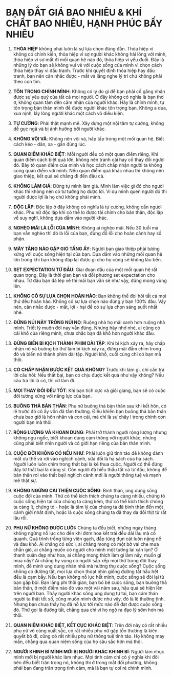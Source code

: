 # BẠN ĐẮT GIÁ BAO NHIÊU & KHÍ CHẤT BAO NHIÊU, HẠNH PHÚC BẤY NHIÊU


1. **THỎA HIỆP** không phải luôn là sự lựa chọn đúng đắn. Thỏa hiệp vì không có chính kiến, thỏa hiệp vì sợ người khác không hài lòng với mình, thỏa hiệp vì sợ mất đi mối quan hệ nào đó, thỏa hiệp vì yếu đuối. Đây là những lý do bạn sẽ không vui vẻ với cuộc sống của mình vì chọn cách thỏa hiệp thay vì đấu tranh. Trước khi quyết định thỏa hiệp hay đấu tranh, bạn nên cân nhắc được - mất và lắng nghe lý trí chứ không phải theo con tim.
   
2. **TÔN TRỌNG CHÍNH MÌNH**: Không có lý do gì để bạn phải cố gắng nhận được sự yêu quý của tất cả mọi người. Ở đây không có nghĩa là bạn thờ ơ, không quan tâm đến cảm nhận của người khác. Hãy là chính mình, tự tôn trọng bản thân mình để được người khác tôn trọng bạn. Không a dua, xua nịnh, lấy lòng người khác một cách vô điều kiện.

3. **TỰ CƯỜNG**: Phải thật mạnh mẽ. Xây dựng một nội tâm tự cường, không dễ gục ngã và bị ảnh hưởng bởi người khác.

4. **KHÔNG VỘI VÃ**: Không nên vội vã, hấp tấp trong một mối quan hệ. Biết cách kéo - dãn, xa - gần đúng lúc.

5. **QUAN ĐIỂM KHÁC BIỆT**: Mỗi người đều có một quan điểm riêng. Khi quan điểm cách biệt quá lớn, không nên tranh cãi hay cố thay đổi người đó. Bày tỏ quan điểm của mình và học cách chấp nhận người ta không cùng quan điểm với mình. Nếu quan điểm quá khác nhau thì không nên giao thiệp, kết quả sẽ chẳng đi đến đâu cả.

6. **KHÔNG LÀM GIÁ**: Đừng tự mình làm giá. Mình làm việc gì đó cho người khác thì không nên có tư tưởng họ được lời. Ví dụ mình quen người đó thì người được lợi là họ chứ không phải mình.

7. **ĐỘC LẬP**: Độc lập ở đây không có nghĩa là tự cường, không cần người khác. Phụ nữ độc lập khi có thể lo được tài chính cho bản thân, độc lập về suy nghĩ, không dựa dẫm vào người khác.

8. **NGHÈO MÃI LÀ LỖI CỦA MÌNH**: Không ai nghèo mãi. Nếu 30 tuổi mà bạn vẫn nghèo thì đó là lỗi của bạn, đừng đổ lỗi cho hoàn cảnh hay số phận.

9.  **MÂY TẦNG NÀO GẶP GIÓ TẦNG ẤY**: Người bạn giao thiệp phải tương xứng với cuộc sống hiện tại của bạn. Dựa dẫm vào những mối quan hệ lớn trong khi bạn không đáp lại được gì cho họ cũng sẽ không lâu bền.

10. **SET EXPECTATION TỪ ĐẦU**: Giai đoạn đầu của một mối quan hệ rất quan trọng. Đây là thời gian bạn và đối phương set expectation cho nhau. Từ đầu bạn đã lép vế thì mãi bạn vẫn sẽ như vậy, đừng mong vùng lên.

11. **KHÔNG CÓ SỰ LỰA CHỌN HOÀN HẢO**: Bạn không thể đòi hỏi tất cả mọi thứ đều hoàn hảo. Không có sự lựa chọn nào đúng ý bạn 100% đâu. Vậy nên, cân nhắc được - mất, lợi - hại để có sự lựa chọn sáng suốt nhất nhé.

12. **ĐỨNG NÚI NÀY TRÔNG NÚI NỌ**: Ruộng nhà họ mãi xanh hơn ruộng nhà mình. Triết lý muôn đời nay vẫn đúng. Nhưng hãy nhớ nhé, ai cũng có cái khổ của riêng mình, chưa chắc bạn đã khổ hơn người khác đâu.

13. **ĐỪNG BIẾN BI KỊCH THÀNH PHIM DÀI TẬP**: Khi bi kịch xảy ra, hãy chấp nhận nó và buông bỏ thứ làm bi kịch xảy ra, đừng mãi đắm chìm trong đó và biến nó thành phim dài tập. Người khổ, cuối cùng chỉ có bạn mà thôi.

14. **CÓ CHẤP NHẬN ĐƯỢC KẾT QUẢ KHÔNG?** Trước khi làm gì, chỉ cần trả lời câu hỏi: Nếu thất bại, bạn có chịu được kết quả như vậy không? Nếu câu trả lời là có, thì cứ làm đi.

15. **MỌI THAY ĐỔI ĐỀU TỐT**: Khi bạn tích cực và giỏi giang, bạn sẽ có cuộc đời tương xứng với năng lực của bạn.

16. **BUÔNG THẢ BẢN THÂN**: Phụ nữ buông thả bản thân sau khi kết hôn, có lẽ trước đó cô ấy vốn đã tầm thường. Điều khiến bạn buông thả bản thân chưa bao giờ là hôn nhân và con cái, mà chỉ là sự chây ì trong chính con người bạn mà thôi.

17. **RỘNG LƯỢNG VÀ KHOAN DUNG**: Phải trở thành người rộng lượng nhưng không ngu ngốc, biết khoan dung cảm thông với người khác, nhưng cũng phải biết nhìn người và có giới hạn riêng của bản thân mình.

18. **CUỘC ĐỜI KHÔNG CÓ NẾU NHƯ**: Phải luôn giữ tỉnh táo để không đánh mất ưu thế và rơi vào nghịch cảnh, sửa đổi là hạ sách của hạ sách. Người luôn luôn chìm trong thất bại là kẻ thua cuộc. Người có thể đứng dậy từ thất bại là dũng sĩ. Còn người đã hiểu thấu tất cả từ đầu, không để bản thân rơi vào thất bại/ nghịch cảnh mới là người thông tuệ và mạnh mẽ thật sự.

19. **KHÔNG NGỪNG CẢI THIỆN CUỘC SỐNG**: Bình thản, ung dung sống cuộc đời của mình. Thứ có thể kích thích chúng ta càng nhiều, chứng tỏ cuộc sống hiện tại của chúng ta càng kém, thứ có thể kích thích chúng ta càng ít, chứng tỏ - hoặc là tâm lý của chúng ta đã bình thản đến một cảnh giới nhất định, hoặc là cuộc sống chúng ta đã thay da đổi thịt từ rất lâu rồi.

20. **PHỤ NỮ KHÔNG ĐƯỢC LƯỜI:** Chúng ta đều biết, những ngày tháng không ngừng nỗ lực cho đến khi đơm hoa kết trái đều dài lâu mà cô quạnh. Quá trình trồng từng viên gạch, đắp từng đụn cát luôn nặng nề và đau khổ. Ai chẳng có sức ì, ai chẳng mong có một bờ vai che mưa chắn gió, ai chẳng muốn có người cho mình một tương lai xán lạn? Ở thanh xuân đẹp như hoa, ai chẳng mong thích làm gì làm nấy, muốn gì mua nấy? Ai chẳng hy vọng có người sắp xếp mọi thứ trong đời thay mình, để mình ung dung nhàn nhã mà hưởng thụ cuộc sống? Cuộc sống không có đường tắt, mọi lựa chọn thoạt nhìn giống đường tắt hầu hết đều là cạm bẫy. Nếu bạn không nỗ lực hết mình, cuộc sống sẽ đòi lại từ bạn gấp bội. Bạn lãng phí thời gian, bạn bỏ bê cuộc sống, bạn buông thả bản thân, ở một điểm nào đó vào một vài năm sau, hậu quả sẽ hiện lên trên người bạn. Thấy người khác sống ung dung tự tại, bạn cảm thán người ta thật tốt số, cũng muốn mình được như vậy, đó là lẽ thường tình. Nhưng bạn chưa thấy họ đã nỗ lực tới mức nào để đạt được cuộc sống đó. Thứ gọi là đường tắt, chẳng qua chỉ vì họ ngộ ra đạo lý sớm hơn mà thôi.

21. **QUAN NIỆM KHÁC BIỆT, KẾT CỤC KHÁC BIỆT**: Trên đời này có rất nhiều phụ nữ vô cùng xuất sắc, có rất nhiều phụ nữ gặp tổn thương là kiên quyết bỏ đi, cũng có rất nhiều phụ nữ thông tuệ tỉnh táo. Họ không may mắn, chẳng qua quan niệm sống của họ sâu sắc hơn mà thôi.

22. **NGƯỜI KHINH BỈ MÌNH MỚI BỊ NGƯỜI KHÁC KHINH BỈ**: Người làm nhục mình mới bị người khác làm nhục. Mọi tình cảm chỉ có ý nghĩa khi đôi bên đều biết trân trọng nó, không thì ở trong mắt đối phương, không phải bạn đang trân trọng tình cảm, mà là bạn tự coi rẻ chính mình.

